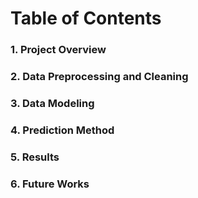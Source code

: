 # Table of Contents

### 1. Project Overview
### 2. Data Preprocessing and Cleaning
### 3. Data Modeling
### 4. Prediction Method
### 5. Results
### 6. Future Works
